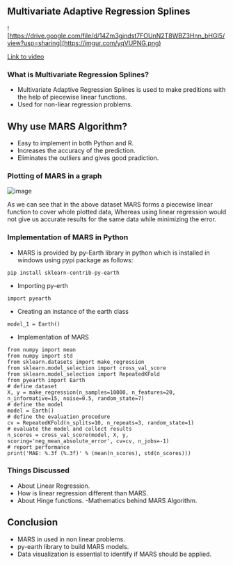 ## Multivariate Adaptive Regression Splines

![https://drive.google.com/file/d/14Zm3gjndst7FOUnN2T8WBZ3Hnn_bHGI5/view?usp=sharing](https://imgur.com/yqVUPNG.png)
 
[Link to video](https://drive.google.com/file/d/14Zm3gjndst7FOUnN2T8WBZ3Hnn_bHGI5/view?usp=sharing)

### What is Multivariate Regression Splines?
- Multivariate Adaptive Regression Splines is used to make preditions with the help of piecewise linear functions.
- Used for non-liear regression problems.

## Why use MARS Algorithm?
- Easy to implement in both Python and R.
- Increases the accuracy of the prediction.
- Eliminates the outliers and gives good pradiction.

### Plotting of MARS in a graph
![image](https://user-images.githubusercontent.com/47640427/141655517-a2b63308-8d7a-4e6b-8308-1fd9602c6a87.png)

As we can see that in the above dataset MARS forms a piecewise linear function to cover whole plotted data,
Whereas using linear regression would not give us accurate results for the same data while minimizing the error.

### Implementation of MARS in Python
- MARS is provided by py-Earth library in python which is installed in windows using pypi package as follows:

```
pip install sklearn-contrib-py-earth
```
- Importing py-erth
```
import pyearth
```

- Creating an instance of the earth class
```
model_1 = Earth()
```

- Implementation of MARS
```
from numpy import mean
from numpy import std
from sklearn.datasets import make_regression
from sklearn.model_selection import cross_val_score
from sklearn.model_selection import RepeatedKFold
from pyearth import Earth
# define dataset
X, y = make_regression(n_samples=10000, n_features=20, n_informative=15, noise=0.5, random_state=7)
# define the model
model = Earth()
# define the evaluation procedure
cv = RepeatedKFold(n_splits=10, n_repeats=3, random_state=1)
# evaluate the model and collect results
n_scores = cross_val_score(model, X, y, scoring='neg_mean_absolute_error', cv=cv, n_jobs=-1)
# report performance
print('MAE: %.3f (%.3f)' % (mean(n_scores), std(n_scores)))
```

### Things Discussed
- About Linear Regression.
- How is linear regression different than MARS.
- About Hinge functions.
-Mathematics behind MARS Algorithm.

## Conclusion
- MARS in used in non linear problems.
- py-earth library to build MARS models.
- Data visualization is essential to identify if MARS should be applied.
